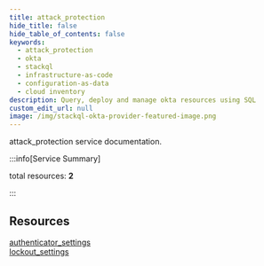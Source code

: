 ```yaml
---
title: attack_protection
hide_title: false
hide_table_of_contents: false
keywords:
  - attack_protection
  - okta
  - stackql
  - infrastructure-as-code
  - configuration-as-data
  - cloud inventory
description: Query, deploy and manage okta resources using SQL
custom_edit_url: null
image: /img/stackql-okta-provider-featured-image.png
---
```


attack_protection service documentation.

:::info[Service Summary]

total resources: __2__  

:::

## Resources
<div class="row">
<div class="providerDocColumn">
<a href="/services/attack_protection/authenticator_settings/">authenticator_settings</a>
</div>
<div class="providerDocColumn">
<a href="/services/attack_protection/lockout_settings/">lockout_settings</a>
</div>
</div>